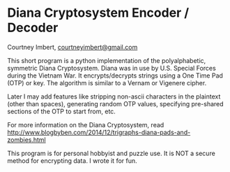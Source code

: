 # Diana Cryptosystem Encoder / Decoder
Courtney Imbert, courtneyimbert@gmail.com

This short program is a python implementation of the polyalphabetic, symmetric Diana Cryptosystem. Diana was in use by U.S. Special Forces during the Vietnam War. It encrypts/decrypts strings using a One Time Pad (OTP) or key. The algorithm is similar to a Vernam
or Vigenere cipher.

Later I may add features like stripping non-ascii characters in the plaintext (other than spaces), generating random OTP values, specifying pre-shared sections of the OTP to start from, etc.

For more information on the Diana Cryptosystem, read http://www.blogbyben.com/2014/12/trigraphs-diana-pads-and-zombies.html

This program is for personal hobbyist and puzzle use. It is NOT a secure method for encrypting data. I wrote it for fun.
